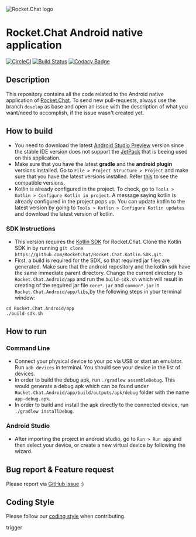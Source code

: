 ![Rocket.Chat logo](https://raw.githubusercontent.com/RocketChat/Rocket.Chat.Artwork/master/Logos/logo-dark.svg?sanitize=true)

# Rocket.Chat Android native application

[![CircleCI](https://circleci.com/gh/RocketChat/Rocket.Chat.Android/tree/develop.svg?style=shield)](https://circleci.com/gh/RocketChat/Rocket.Chat.Android/tree/develop) [![Build Status](https://travis-ci.org/RocketChat/Rocket.Chat.Android.svg?branch=develop)](https://travis-ci.org/RocketChat/Rocket.Chat.Android) [![Codacy Badge](https://api.codacy.com/project/badge/Grade/a81156a8682e4649994270d3670c3c83)](https://www.codacy.com/app/matheusjardimb/Rocket.Chat.Android) 

## Description

This repository contains all the code related to the Android native application of [Rocket.Chat](https://github.com/RocketChat/Rocket.Chat/#about-rocketchat). To send new pull-requests, always use the branch `develop` as base and open an issue with the description of what you want/need to accomplish, if the issue wasn't created yet.


## How to build

- You need to download the latest [Android Studio Preview](https://developer.android.com/studio/preview/) version since the stable IDE version does not support the [JetPack](https://developer.android.com/jetpack/) that is beeing used on this application. 
- Make sure that you have the latest **gradle** and the **android plugin** versions installed. Go to `File > Project Structure > Project` and make sure that you have the latest versions installed. Refer [this](https://developer.android.com/studio/releases/gradle-plugin.html#updating-gradle) to see the compatible versions.
- Kotlin is already configured in the project. To check, go to `Tools > Kotlin > Configure Kotlin in project`. A message saying kotlin is already configured in the project pops up. You can update kotlin to the latest version by going to `Tools > Kotlin > Configure Kotlin updates` and download the latest version of kotlin.

### SDK Instructions

- This version requires the [Kotlin SDK](https://github.com/RocketChat/Rocket.Chat.Kotlin.SDK) for Rocket.Chat. Clone the Kotlin SDK in by running `git clone https://github.com/RocketChat/Rocket.Chat.Kotlin.SDK.git`.
- First, a build is required for the SDK, so that required jar files are generated. Make sure that the android repository and the kotlin sdk have the same immediate parent directory. Change the current directory to `Rocket.Chat.Android/app` and run the `build-sdk.sh` which will result in creating of the required jar file `core*.jar` and `common*.jar` in `Rocket.Chat.Android/app/libs`,by the following steps in your terminal window:

```
cd Rocket.Chat.Android/app
./build-sdk.sh
```

## How to run

### Command Line

- Connect your physical device to your pc via USB or start an emulator. Run `adb devices` in terminal. You should see your device in the list of devices.
- In order to build the debug apk, run `./gradlew assembleDebug`. This would generate a debug apk which can be found under `Rocket.Chat.Android/app/build/outputs/apk/debug` folder with the name `app-debug.apk`.
- In order to build and install the apk directly to the connected device, run `./gradlew installDebug`.

### Android Studio

- After importing the project in android studio, go to `Run > Run app` and then select your device, or create a new virtual device by following the wizard.     

## Bug report & Feature request

Please report via [GitHub issue](https://github.com/RocketChat/Rocket.Chat.Android/issues) :)

## Coding Style

Please follow our [coding style](https://github.com/RocketChat/java-code-styles/blob/master/CODING_STYLE.md) when contributing.

trigger
